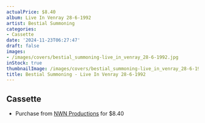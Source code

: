 ```yaml
---
actualPrice: $8.40
album: Live In Venray 28-6-1992
artist: Bestial Summoning
categories:
- Cassette
date: '2024-11-23T06:27:47'
draft: false
images:
- /images/covers/bestial_summoning-live_in_venray_28-6-1992.jpg
inStock: true
thumbnailImage: /images/covers/bestial_summoning-live_in_venray_28-6-1992-thumb.jpg
title: Bestial Summoning - Live In Venray 28-6-1992
---
```


## Cassette
* Purchase from [NWN Productions](http://shop.nwnprod.com/index.php?route=product/product&path=73&product_id=57722&sort=pd.name&order=ASC) for $8.40
